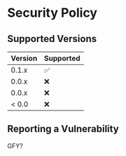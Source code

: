 # Security Policy

## Supported Versions

| Version | Supported          |
| ------- | ------------------ |
| 0.1.x   | :white_check_mark: |
| 0.0.x   | :x:                |
| 0.0.x   | :x:                |
| < 0.0   | :x:                |

## Reporting a Vulnerability

GFY?
